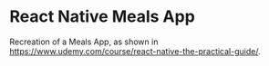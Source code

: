 # React Native Meals App 

Recreation of a Meals App, as shown in https://www.udemy.com/course/react-native-the-practical-guide/.
